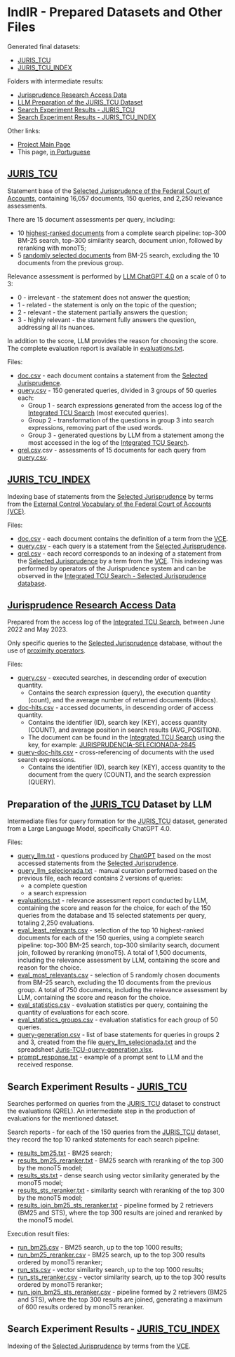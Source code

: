 # IndIR - Prepared Datasets and Other Files

Generated final datasets:
* [JURIS_TCU](#juris_tcu)
* [JURIS_TCU_INDEX](#juris_tcu_index)

Folders with intermediate results:
* [Jurisprudence Research Access Data](#jurisprudence-research-access-data)
* [LLM Preparation of the JURIS_TCU Dataset](#llm-preparation-of-the-juris_tcu-dataset)
* [Search Experiment Results - JURIS_TCU](#search-experiment-results---juris_tcu)
* [Search Experiment Results - JURIS_TCU_INDEX](#search-experiment-results---juris_tcu_index)

Other links:
* [Project Main Page](/README.md)
* This page, [in Portuguese](./leiame.md)

## [JURIS_TCU](/data/juris_tcu/)
Statement base of the [Selected Jurisprudence of the Federal Court of Accounts](https://portal.tcu.gov.br/jurisprudencia/), containing 16,057 documents, 150 queries, and 2,250 relevance assessments.

There are 15 document assessments per query, including:
* 10 [highest-ranked documents](llm_juris_tcu/eval_most_relevants.csv) from a complete search pipeline: top-300 BM-25 search, top-300 similarity search, document union, followed by reranking with monoT5;
* 5 [randomly selected documents](llm_juris_tcu/eval_least_relevants.csv) from BM-25 search, excluding the 10 documents from the previous group.

Relevance assessment is performed by [LLM ChatGPT 4.0](llm_juris_tcu/prompt_response.txt) on a scale of 0 to 3:
* 0 - irrelevant - the statement does not answer the question;
* 1 - related - the statement is only on the topic of the question;
* 2 - relevant - the statement partially answers the question;
* 3 - highly relevant - the statement fully answers the question, addressing all its nuances.

In addition to the score, LLM provides the reason for choosing the score. The complete evaluation report is available in [evaluations.txt](llm_juris_tcu/evaluations.txt).

Files:
* [doc.csv](juris_tcu/doc.csv) - each document contains a statement from the [Selected Jurisprudence](https://portal.tcu.gov.br/jurisprudencia/).
* [query.csv](juris_tcu/query.csv) - 150 generated queries, divided in 3 groups of 50 queries each:
  * Group 1 - search expressions generated from the access log of the [Integrated TCU Search](https://pesquisa.apps.tcu.gov.br/) (most executed queries).
  * Group 2 - transformation of the questions in group 3 into search expressions, removing part of the used words.
  * Group 3 - generated questions by LLM from a statement among the most accessed in the log of the [Integrated TCU Search](https://pesquisa.apps.tcu.gov.br/).
* [qrel.csv](juris_tcu/qrel.csv).csv - assessments of 15 documents for each  query from [query.csv](juris_tcu/query.csv).

## [JURIS_TCU_INDEX](/data/juris_tcu_index/)
Indexing base of statements from the [Selected Jurisprudence](https://portal.tcu.gov.br/jurisprudencia/) by terms from the [External Control Vocabulary of the Federal Court of Accounts (VCE)](https://portal.tcu.gov.br/vocabulario-de-controle-externo-do-tribunal-de-contas-da-uniao-vce.htm).

Files:
* [doc.csv](juris_tcu_index/doc.csv) - each document contains the definition of a term from the [VCE](https://portal.tcu.gov.br/vocabulario-de-controle-externo-do-tribunal-de-contas-da-uniao-vce.htm).
* [query.csv](data/juris_tcu_index/query.csv) - each query is a statement from the [Selected Jurisprudence](https://portal.tcu.gov.br/jurisprudencia/).
* [qrel.csv](data/juris_tcu_index/qrel.csv) - each record corresponds to an indexing of a statement from the [Selected Jurisprudence](https://portal.tcu.gov.br/jurisprudencia/) by a term from the [VCE](https://portal.tcu.gov.br/vocabulario-de-controle-externo-do-tribunal-de-contas-da-uniao-vce.htm). This indexing was performed by operators of the Jurisprudence system and can be observed in the [Integrated TCU Search - Selected Jurisprudence database](https://pesquisa.apps.tcu.gov.br/pesquisa/jurisprudencia-selecionada).

## [Jurisprudence Research Access Data](/data/log_juris_tcu/)
Prepared from the access log of the [Integrated TCU Search](https://pesquisa.apps.tcu.gov.br/), between June 2022 and May 2023.

Only specific queries to the [Selected Jurisprudence](https://pesquisa.apps.tcu.gov.br/pesquisa/jurisprudencia-selecionada) database, without the use of [proximity operators](https://portal.tcu.gov.br/data/files/F4/F4/F0/B2/223648102DFE0FF7F18818A8/Manual_Resumido_Pesquisa_Jurisprudencia_TCU.pdf).

Files:
* [query.csv](log_juris_tcu/query.csv) - executed searches, in descending order of execution quantity.
  * Contains the search expression (query), the execution quantity (count), and the average number of returned documents (#docs).
* [doc-hits.csv](log_juris_tcu/doc-hits.csv) - accessed documents, in descending order of access quantity.
  * Contains the identifier (ID), search key (KEY), access quantity (COUNT), and average position in search results (AVG_POSITION).
  * The document can be found in the [Integrated TCU Search](https://pesquisa.apps.tcu.gov.br/) using the key, for example: [JURISPRUDENCIA-SELECIONADA-2845](https://pesquisa.apps.tcu.gov.br/resultado/jurisprudencia-selecionada/JURISPRUDENCIA-SELECIONADA-2845.KEY)
* [query-doc-hits.csv](log_juris_tcu/query-doc-hits.csv) - cross-referencing of documents with the used search expressions.
  * Contains the identifier (ID), search key (KEY), access quantity to the document from the query (COUNT), and the search expression (QUERY).
  
## Preparation of the [JURIS_TCU](/data/juris_tcu/) Dataset by LLM
Intermediate files for query formation for the [JURIS_TCU](/data/juris_tcu/) dataset, generated from a Large Language Model, specifically ChatGPT 4.0.

Files:
* [query_llm.txt](llm_juris_tcu/query_llm.txt) - questions produced by [ChatGPT](https://openai.com/chatgpt) based on the most accessed statements from the [Selected Jurisprudence](https://pesquisa.apps.tcu.gov.br/pesquisa/jurisprudencia-selecionada).
* [query_llm_selecionada.txt](llm_juris_tcu/query_llm_selecionada.txt) - manual curation performed based on the previous file, each record contains 2 versions of queries:
  * a complete question
  * a search expression
* [evaluations.txt](llm_juris_tcu/evaluations.txt) - relevance assessment report conducted by LLM, containing the score and reason for the choice, for each of the 150 queries from the database and 15 selected statements per query, totaling 2,250 evaluations.
* [eval_least_relevants.csv](llm_juris_tcu/eval_least_relevants) - selection of the top 10 highest-ranked documents for each of the 150 queries, using a complete search pipeline: top-300 BM-25 search, top-300 similarity search, document join, followed by reranking (monoT5). A total of 1,500 documents, including the relevance assessment by LLM, containing the score and reason for the choice.
* [eval_most_relevants.csv](llm_juris_tcu/eval_most_relevants.csv) - selection of 5 randomly chosen documents from BM-25 search, excluding the 10 documents from the previous group. A total of 750 documents, including the relevance assessment by LLM, containing the score and reason for the choice.
* [eval_statistics.csv](llm_juris_tcu/eval_statistics.csv) - evaluation statistics per query, containing the quantity of evaluations for each score.
* [eval_statistics_groups.csv](llm_juris_tcu/eval_statistics_groups.csv) - evaluation statistics for each group of 50 queries.
* [query-generation.csv](llm_juris_tcu/query-generation.csv) - list of base statements for queries in groups 2 and 3, created from the file [query_llm_selecionada.txt](llm_juris_tcu/query_llm_selecionada.txt) and the spreadsheet [Juris-TCU-query-generation.xlsx](/docs/explanation/Juris-TCU-query-generation.xlsx).
* [prompt_response.txt](llm_juris_tcu/prompt_response.txt) - example of a prompt sent to LLM and the received response.

## Search Experiment Results - [JURIS_TCU](/data/search/juris_tcu/)
Searches performed on queries from the [JURIS_TCU](/data/juris_tcu/) dataset to construct the evaluations (QREL). An intermediate step in the production of evaluations for the mentioned dataset.

Search reports - for each of the 150 queries from the [JURIS_TCU](/data/juris_tcu/) dataset, they record the top 10 ranked statements for each search pipeline:
* [results_bm25.txt](search/juris_tcu/results_bm25.txt) - BM25 search;
* [results_bm25_reranker.txt](search/juris_tcu/results_bm25_reranker.txt) - BM25 search with reranking of the top 300 by the monoT5 model;
* [results_sts.txt](search/juris_tcu/results_sts.txt) - dense search using vector similarity generated by the monoT5 model;
* [results_sts_reranker.txt](search/juris_tcu/results_sts_reranker.txt) - similarity search with reranking of the top 300 by the monoT5 model;
* [results_join_bm25_sts_reranker.txt](search/juris_tcu/results_join_bm25_sts_reranker.txt) - pipeline formed by 2 retrievers (BM25 and STS), where the top 300 results are joined and reranked by the monoT5 model.

Execution result files:
* [run_bm25.csv](search/juris_tcu/results_bm25) - BM25 search, up to the top 1000 results;
* [run_bm25_reranker.csv](search/juris_tcu/results_bm25_reranker) - BM25 search, up to the top 300 results ordered by monoT5 reranker;
* [run_sts.csv](search/juris_tcu/run_sts) - vector similarity search, up to the top 1000 results;
* [run_sts_reranker.csv](search/juris_tcu/results_join_bm25_sts_reranker) - vector similarity search, up to the top 300 results ordered by monoT5 reranker;
* [run_join_bm25_sts_reranker.csv](search/juris_tcu/results_sts) - pipeline formed by 2 retrievers (BM25 and STS), where the top 300 results are joined, generating a maximum of 600 results ordered by monoT5 reranker.

## Search Experiment Results - [JURIS_TCU_INDEX](/data/search/juris_tcu_index/)
Indexing of the [Selected Jurisprudence](https://portal.tcu.gov.br/jurisprudencia/) by terms from the [VCE](https://portal.tcu.gov.br/vocabulario-de-controle-externo-do-tribunal-de-contas-da-uniao-vce.htm).
